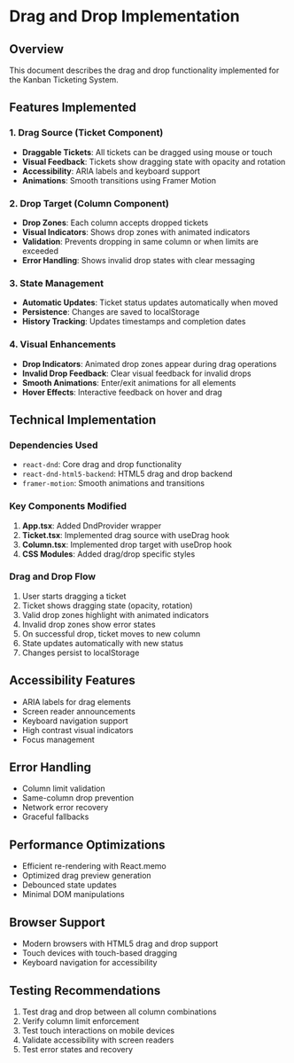 # Drag and Drop Implementation

## Overview
This document describes the drag and drop functionality implemented for the Kanban Ticketing System.

## Features Implemented

### 1. Drag Source (Ticket Component)
- **Draggable Tickets**: All tickets can be dragged using mouse or touch
- **Visual Feedback**: Tickets show dragging state with opacity and rotation
- **Accessibility**: ARIA labels and keyboard support
- **Animations**: Smooth transitions using Framer Motion

### 2. Drop Target (Column Component)
- **Drop Zones**: Each column accepts dropped tickets
- **Visual Indicators**: Shows drop zones with animated indicators
- **Validation**: Prevents dropping in same column or when limits are exceeded
- **Error Handling**: Shows invalid drop states with clear messaging

### 3. State Management
- **Automatic Updates**: Ticket status updates automatically when moved
- **Persistence**: Changes are saved to localStorage
- **History Tracking**: Updates timestamps and completion dates

### 4. Visual Enhancements
- **Drop Indicators**: Animated drop zones appear during drag operations
- **Invalid Drop Feedback**: Clear visual feedback for invalid drops
- **Smooth Animations**: Enter/exit animations for all elements
- **Hover Effects**: Interactive feedback on hover and drag

## Technical Implementation

### Dependencies Used
- `react-dnd`: Core drag and drop functionality
- `react-dnd-html5-backend`: HTML5 drag and drop backend
- `framer-motion`: Smooth animations and transitions

### Key Components Modified
1. **App.tsx**: Added DndProvider wrapper
2. **Ticket.tsx**: Implemented drag source with useDrag hook
3. **Column.tsx**: Implemented drop target with useDrop hook
4. **CSS Modules**: Added drag/drop specific styles

### Drag and Drop Flow
1. User starts dragging a ticket
2. Ticket shows dragging state (opacity, rotation)
3. Valid drop zones highlight with animated indicators
4. Invalid drop zones show error states
5. On successful drop, ticket moves to new column
6. State updates automatically with new status
7. Changes persist to localStorage

## Accessibility Features
- ARIA labels for drag elements
- Screen reader announcements
- Keyboard navigation support
- High contrast visual indicators
- Focus management

## Error Handling
- Column limit validation
- Same-column drop prevention
- Network error recovery
- Graceful fallbacks

## Performance Optimizations
- Efficient re-rendering with React.memo
- Optimized drag preview generation
- Debounced state updates
- Minimal DOM manipulations

## Browser Support
- Modern browsers with HTML5 drag and drop support
- Touch devices with touch-based dragging
- Keyboard navigation for accessibility

## Testing Recommendations
1. Test drag and drop between all column combinations
2. Verify column limit enforcement
3. Test touch interactions on mobile devices
4. Validate accessibility with screen readers
5. Test error states and recovery